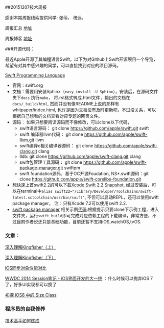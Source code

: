 ##20151207技术周报

感谢本期周报线索提供同学: 张萌， 桉远。

周报汇总 [地址](https://github.com/BaiduHiDeviOS/iOS-Tech-Weekly)

周报博客 [地址](http://baiduhidevios.github.io/)


###开源代码：

最近Apple开源了其编程语言Swift，以下为对Github上Swift开源项目一个导览，希望有对其中感兴趣的同学，可以直接找到对应的项目源码。


[Swift Programming Language](https://github.com/apple/swift)

* 官网：swift.org
* 文档：需要用安装Sphinx（```easy_install -U Sphinx```），安装后，在源码文件夹下```docs``` 执行```make```， 将.rst格式转成.html文件，输出的文档在```docs/_build/html```, 然而并没有像README上说的那样有whitpaper/index.html, 也许是因为文档没有及时更新吧，不过没关系，可以根据自己想看的文档查看对应专题的网页文件。
* 源码： 如果只想要阅读源码而不像修改，可以clone以下代码，
	*  swift语言源码： git clone https://github.com/apple/swift.git swift
	*  swift 编译器llvm代码： git clone https://github.com/apple/swift-llvm.git llvm
	*  swift编译c相关编译器源码： git clone https://github.com/apple/swift-clang.git clang
   *  lldb:  git clone https://github.com/apple/swift-clang.git clang
   *  swift包管理工具源码： git clone https://github.com/apple/swift-package-manager.git swiftpm
   *  swift foundation源码，基于OC开源Foudation, NS*.swift源码：git clone https://github.com/apple/swift-corelibs-foundation.git
* 想快速上首swift2.2的可以下载[Xcode Swift 2.2 Snapshot](https://swift.org/builds/xcode/swift-2.2-SNAPSHOT-2015-12-01-a/swift-2.2-SNAPSHOT-2015-12-01-a-osx.pkg), 经过安装后，可以在terminal中```alias swift22="/Library/Developer/Toolchains/swift-latest.xctoolchain/usr/bin/swift"```, 不但可以启动REPL，还可以使用swift package manager。 注：只有Xcode 7.2可以使用swift 2.2.
* [swift package manager](https://swift.org/getting-started/#using-the-build-system) 相关示例[代码](https://github.com/apple/example-package-dealer):根据提示只要clone下示例工程，进入文件夹，运行```swift build```即可完成对应依赖工程的下载编译，非常方便，不过目前作者说还只是基础功能，目前还暂不支持iOS,watchOS,tvOS.

### 文章：

[深入理解Kingfisher（上）](http://www.jianshu.com/p/326527a4d4f9)

[深入理解Kingfisher（下）](http://www.jianshu.com/p/0a5cdf3f7e9c)

[iOS同步对象性能对比](http://ksnowlv.github.io/blog/2014/09/07/ios-tong-bu-suo-xing-neng-dui-bi/) 


[WWDC 2014 Session笔记 - iOS界面开发的大一统](http://onevcat.com/2014/07/ios-ui-unique/) ：什么时候可以抛弃iOS 7了，好多UI实现都可以换了

[初探 iOS8 中的 Size Class](http://blog.callmewhy.com/2014/09/12/learn-ios8-size-class/)



### 程序员的自我修养

[技术高手如何炼成](http://zhuanlan.zhihu.com/zhengyun/20270317)
